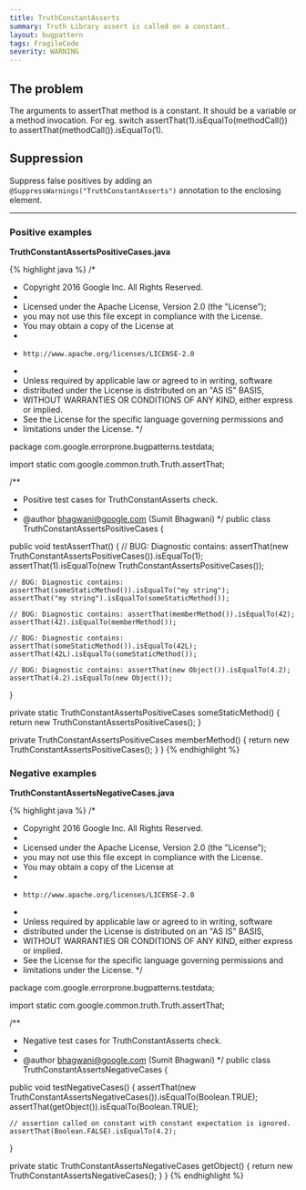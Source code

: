 ```yaml
---
title: TruthConstantAsserts
summary: Truth Library assert is called on a constant.
layout: bugpattern
tags: FragileCode
severity: WARNING
---
```


<!--
*** AUTO-GENERATED, DO NOT MODIFY ***
To make changes, edit the @BugPattern annotation or the explanation in docs/bugpattern.
-->

## The problem
The arguments to assertThat method is a constant. It should be a variable or a
method invocation. For eg. switch assertThat(1).isEqualTo(methodCall())
to assertThat(methodCall()).isEqualTo(1).

## Suppression
Suppress false positives by adding an `@SuppressWarnings("TruthConstantAsserts")` annotation to the enclosing element.

----------

### Positive examples
__TruthConstantAssertsPositiveCases.java__

{% highlight java %}
/*
 * Copyright 2016 Google Inc. All Rights Reserved.
 *
 * Licensed under the Apache License, Version 2.0 (the "License");
 * you may not use this file except in compliance with the License.
 * You may obtain a copy of the License at
 *
 *     http://www.apache.org/licenses/LICENSE-2.0
 *
 * Unless required by applicable law or agreed to in writing, software
 * distributed under the License is distributed on an "AS IS" BASIS,
 * WITHOUT WARRANTIES OR CONDITIONS OF ANY KIND, either express or implied.
 * See the License for the specific language governing permissions and
 * limitations under the License.
 */

package com.google.errorprone.bugpatterns.testdata;

import static com.google.common.truth.Truth.assertThat;

/**
 * Positive test cases for TruthConstantAsserts check.
 *
 * @author bhagwani@google.com (Sumit Bhagwani)
 */
public class TruthConstantAssertsPositiveCases {

  public void testAssertThat() {
    // BUG: Diagnostic contains: assertThat(new TruthConstantAssertsPositiveCases()).isEqualTo(1);
    assertThat(1).isEqualTo(new TruthConstantAssertsPositiveCases());

    // BUG: Diagnostic contains: assertThat(someStaticMethod()).isEqualTo("my string");
    assertThat("my string").isEqualTo(someStaticMethod());

    // BUG: Diagnostic contains: assertThat(memberMethod()).isEqualTo(42);
    assertThat(42).isEqualTo(memberMethod());

    // BUG: Diagnostic contains: assertThat(someStaticMethod()).isEqualTo(42L);
    assertThat(42L).isEqualTo(someStaticMethod());

    // BUG: Diagnostic contains: assertThat(new Object()).isEqualTo(4.2);
    assertThat(4.2).isEqualTo(new Object());
  }

  private static TruthConstantAssertsPositiveCases someStaticMethod() {
    return new TruthConstantAssertsPositiveCases();
  }

  private TruthConstantAssertsPositiveCases memberMethod() {
    return new TruthConstantAssertsPositiveCases();
  }
}
{% endhighlight %}

### Negative examples
__TruthConstantAssertsNegativeCases.java__

{% highlight java %}
/*
 * Copyright 2016 Google Inc. All Rights Reserved.
 *
 * Licensed under the Apache License, Version 2.0 (the "License");
 * you may not use this file except in compliance with the License.
 * You may obtain a copy of the License at
 *
 *     http://www.apache.org/licenses/LICENSE-2.0
 *
 * Unless required by applicable law or agreed to in writing, software
 * distributed under the License is distributed on an "AS IS" BASIS,
 * WITHOUT WARRANTIES OR CONDITIONS OF ANY KIND, either express or implied.
 * See the License for the specific language governing permissions and
 * limitations under the License.
 */

package com.google.errorprone.bugpatterns.testdata;

import static com.google.common.truth.Truth.assertThat;

/**
 * Negative test cases for TruthConstantAsserts check.
 *
 * @author bhagwani@google.com (Sumit Bhagwani)
 */
public class TruthConstantAssertsNegativeCases {

  public void testNegativeCases() {
    assertThat(new TruthConstantAssertsNegativeCases()).isEqualTo(Boolean.TRUE);
    assertThat(getObject()).isEqualTo(Boolean.TRUE);

    // assertion called on constant with constant expectation is ignored.
    assertThat(Boolean.FALSE).isEqualTo(4.2);
  }

  private static TruthConstantAssertsNegativeCases getObject() {
    return new TruthConstantAssertsNegativeCases();
  }
}
{% endhighlight %}

